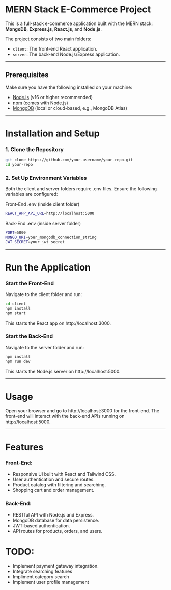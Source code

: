 # MERN Stack E-Commerce Project

This is a full-stack e-commerce application built with the MERN stack: **MongoDB**, **Express.js**, **React.js**, and **Node.js**.

The project consists of two main folders:

- `client`: The front-end React application.
- `server`: The back-end Node.js/Express application.

---

## Prerequisites

Make sure you have the following installed on your machine:

- [Node.js](https://nodejs.org/) (v16 or higher recommended)
- [npm](https://www.npmjs.com/) (comes with Node.js)
- [MongoDB](https://www.mongodb.com/) (local or cloud-based, e.g., MongoDB Atlas)

---

# Installation and Setup

### 1. Clone the Repository

```bash
git clone https://github.com/your-username/your-repo.git
cd your-repo
```

### 2. Set Up Environment Variables

Both the client and server folders require .env files. Ensure the following variables are configured:

Front-End .env (inside client folder)

```bash
REACT_APP_API_URL=http://localhost:5000
```

Back-End .env (inside server folder)

```bash
PORT=5000
MONGO_URI=your_mongodb_connection_string
JWT_SECRET=your_jwt_secret
```

---

# Run the Application

### Start the Front-End

Navigate to the client folder and run:

```bash
cd client
npm install
npm start
```

This starts the React app on http://localhost:3000.

### Start the Back-End

Navigate to the server folder and run:

```bash
npm install
npm run dev
```

This starts the Node.js server on http://localhost:5000.

---

# Usage

Open your browser and go to http://localhost:3000 for the front-end.
The front-end will interact with the back-end APIs running on http://localhost:5000.

---

# Features

### Front-End:

- Responsive UI built with React and Tailwind CSS.
- User authentication and secure routes.
- Product catalog with filtering and searching.
- Shopping cart and order management.

### Back-End:

- RESTful API with Node.js and Express.
- MongoDB database for data persistence.
- JWT-based authentication.
- API routes for products, orders, and users.

# TODO:

- Implement payment gateway integration.
- Integrate searching features
- Impliment category search
- Implement user profile management
